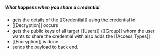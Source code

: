 
##### What happens when you share a credential


- gets the details of the [[Credential]] using the credential id
- [[Decryption]] occurs
- gets the public keys of all target [[Users]] /[[Group]] whom the user wants to share the credential with also adds the [[Access Types]] 
- [[Encryption]] is done.
- sends the payload to back end.